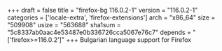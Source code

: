 +++
draft = false
title = "firefox-bg 116.0.2-1"
version = "116.0.2-1"
categories = ['locale-extra', 'firefox-extensions']
arch = "x86_64"
size = "509908"
usize = "563688"
sha1sum = "5c8337ab0aac4e53487e0b336726cca5067e76c7"
depends = "['firefox>=116.0.2']"
+++
Bulgarian language support for Firefox